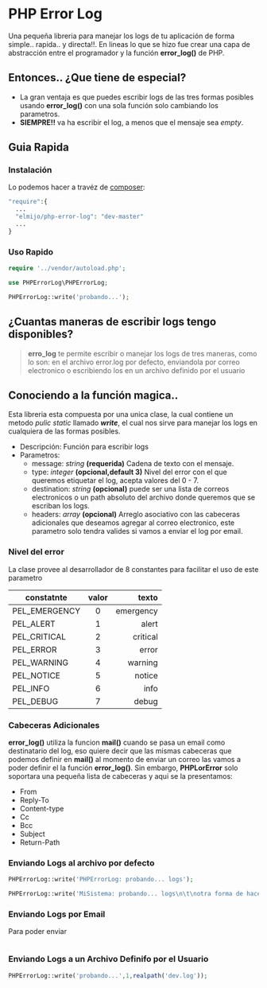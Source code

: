 PHP Error Log
=============

Una pequeña libreria para manejar los logs de tu aplicación de forma simple.. rapida.. y directa!!. En lineas lo que se hizo fue crear una capa de abstracción entre el programador y la función **error_log()** de PHP.

## Entonces.. ¿Que tiene de especial?

* La gran ventaja es que puedes escribir logs de las tres formas posibles usando **error_log()** con una sola función solo cambiando los parametros.
* **SIEMPRE!!** va ha escribir el log, a menos que el mensaje sea *empty*.

## Guia Rapida

### Instalación
Lo podemos hacer a travéz de [composer](https://getcomposer.org/doc/00-intro.md):
```php
"require":{
  ...
  "elmijo/php-error-log": "dev-master"
  ...
}
```
### Uso Rapido
```php
require '../vendor/autoload.php';

use PHPErrorLog\PHPErrorLog;

PHPErrorLog::write('probando...');

```

## ¿Cuantas maneras de escribir logs tengo disponibles?

> **erro_log** te permite escribir o manejar los logs de tres maneras, como lo son: en el archivo error.log por defecto, enviandola por correo electronico o escribiendo los en un archivo definido por el usuario

## Conociendo a la función magica..

Esta libreria esta compuesta por una unica clase, la cual contiene un metodo *pulic static* llamado ***write***, el cual nos sirve para manejar los logs en cualquiera de las formas posibles.

* Descripción: Función para escribir logs
* Parametros:
  * message: *string* **(requerida)** Cadena de texto con el mensaje.
  * type: *integer* **(opcional,default 3)** Nivel del error con el que queremos etiquetar el log, acepta valores del 0 - 7.
  * destination: *string* **(opcional)** puede ser una lista de correos electronicos o un path absoluto del archivo donde queremos que se escriban los logs.
  * headers: *array* **(opcional)** Arreglo asociativo con las cabeceras adicionales que deseamos agregar al correo electronico, este parametro solo tendra valides si vamos a enviar el log por email.

### Nivel del error 

La clase provee al desarrollador de 8 constantes para facilitar el uso de este parametro

| constatnte    | valor | texto     |
| ------------- |:-----:| ---------:|
| PEL_EMERGENCY | 0     | emergency |
| PEL_ALERT     | 1     | alert     |
| PEL_CRITICAL  | 2     | critical  |
| PEL_ERROR     | 3     | error     |
| PEL_WARNING   | 4     | warning   |
| PEL_NOTICE    | 5     | notice    |
| PEL_INFO      | 6     | info      |
| PEL_DEBUG     | 7     | debug     |


### Cabeceras Adicionales

**error_log()** utiliza la funcion **mail()** cuando se pasa un email como destinatario del log, eso quiere decir que las mismas cabeceras que podemos definir en **mail()** al momento de enviar un correo las vamos a poder definir el la función **error_log()**. Sin embargo, **PHPLorError** solo soportara una pequeña lista de cabeceras y aqui se la presentamos:

* From
* Reply-To
* Content-type
* Cc
* Bcc
* Subject
* Return-Path

### Enviando Logs al archivo por defecto
```php
PHPErrorLog::write('PHPErrorLog: probando... logs');

PHPErrorLog::write('MiSistema: probando... logs\n\t\notra forma de hacer logs');
```

### Enviando Logs por Email
Para poder enviar 
```php
```

### Enviando Logs a un Archivo Definifo por el Usuario
```php
PHPErrorLog::write('probando...',1,realpath('dev.log'));
```
